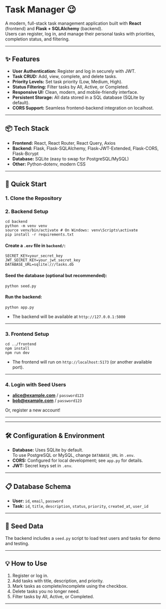 # Task Manager 😉

A modern, full-stack task management application built with **React** (frontend) and **Flask + SQLAlchemy** (backend).  
Users can register, log in, and manage their personal tasks with priorities, completion status, and filtering.

---

## ✨ Features

- **User Authentication:** Register and log in securely with JWT.
- **Task CRUD:** Add, view, complete, and delete tasks.
- **Priority Levels:** Set task priority (Low, Medium, High).
- **Status Filtering:** Filter tasks by All, Active, or Completed.
- **Responsive UI:** Clean, modern, and mobile-friendly interface.
- **Persistent Storage:** All data stored in a SQL database (SQLite by default).
- **CORS Support:** Seamless frontend-backend integration on localhost.

---

## 📦 Tech Stack

- **Frontend:** React, React Router, React Query, Axios
- **Backend:** Flask, Flask-SQLAlchemy, Flask-JWT-Extended, Flask-CORS, Flask-Bcrypt
- **Database:** SQLite (easy to swap for PostgreSQL/MySQL)
- **Other:** Python-dotenv, modern CSS

---

## 🚀 Quick Start

### 1. **Clone the Repository**

### 2. **Backend Setup**

```
cd backend
python -m venv venv
source venv/bin/activate # On Windows: venv\Scripts\activate
pip install -r requirements.txt
```


#### **Create a `.env` file in `backend/`:**

```
SECRET_KEY=your_secret_key
JWT_SECRET_KEY=your_jwt_secret_key
DATABASE_URL=sqlite:///tasks.db
```


#### **Seed the database (optional but recommended):**

```python seed.py```


#### **Run the backend:**

```python app.py```


- The backend will be available at `http://127.0.0.1:5000`

---

### 3. **Frontend Setup**

```
cd ../frontend
npm install
npm run dev
```


- The frontend will run on `http://localhost:5173` (or another available port).

---

### 4. **Login with Seed Users**

- **alice@example.com** / `password123`
- **bob@example.com** / `password123`

Or, register a new account!

---


---

## 🛠️ Configuration & Environment

- **Database:** Uses SQLite by default.  
  To use PostgreSQL or MySQL, change `DATABASE_URL` in `.env`.
- **CORS:** Configured for local development; see `app.py` for details.
- **JWT:** Secret keys set in `.env`.

---

## 📋 Database Schema

- **User:** `id`, `email`, `password`
- **Task:** `id`, `title`, `description`, `status`, `priority`, `created_at`, `user_id`

---

## 🧪 Seed Data

The backend includes a `seed.py` script to load test users and tasks for demo and testing.

---

## 💡 How to Use

1. Register or log in.
2. Add tasks with title, description, and priority.
3. Mark tasks as complete/incomplete using the checkbox.
4. Delete tasks you no longer need.
5. Filter tasks by All, Active, or Completed.

---


